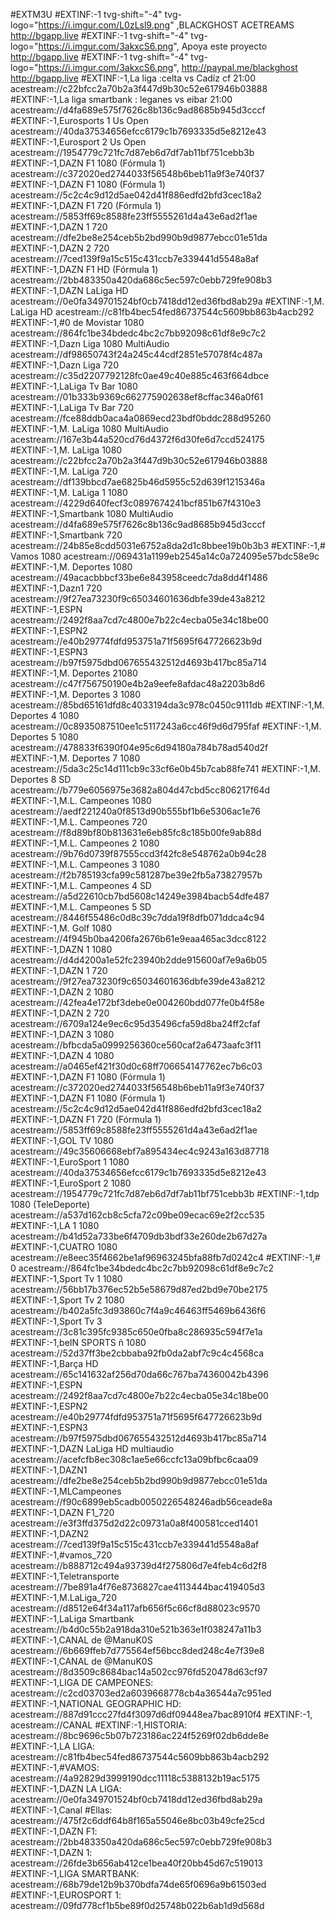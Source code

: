 #EXTM3U 
#EXTINF:-1 tvg-shift="-4" tvg-logo="https://i.imgur.com/L0zLsl9.png" ,BLACKGHOST ACETREAMS http://bgapp.live #EXTINF:-1 tvg-shift="-4" tvg-logo="https://i.imgur.com/3akxcS6.png", Apoya este proyecto http://bgapp.live #EXTINF:-1 tvg-shift="-4" tvg-logo="https://i.imgur.com/3akxcS6.png", http://paypal.me/blackghost http://bgapp.live 
#EXTINF:-1,La liga :celta vs Cadíz cf 21:00 acestream://c22bfcc2a70b2a3f447d9b30c52e617946b03888 
#EXTINF:-1,La liga smartbank : leganes vs eibar 21:00 acestream://d4fa689e575f7626c8b136c9ad8685b945d3cccf 
#EXTINF:-1,Eurosports 1 Us Open acestream://40da37534656efcc6179c1b7693335d5e8212e43 
#EXTINF:-1,Eurosport 2 Us Open acestream://1954779c721fc7d87eb6d7df7ab11bf751cebb3b 
#EXTINF:-1,DAZN F1 1080 (Fórmula 1) acestream://c372020ed2744033f56548b6beb11a9f3e740f37 
#EXTINF:-1,DAZN F1 1080 (Fórmula 1) acestream://5c2c4c9d12d5ae042d41f886edfd2bfd3cec18a2 
#EXTINF:-1,DAZN F1 720 (Fórmula 1) acestream://5853ff69c8588fe23ff5555261d4a43e6ad2f1ae 
#EXTINF:-1,DAZN 1 720 acestream://dfe2be8e254ceb5b2bd990b9d9877ebcc01e51da 
#EXTINF:-1,DAZN 2 720 acestream://7ced139f9a15c515c431ccb7e339441d5548a8af 
#EXTINF:-1,DAZN F1 HD (Fórmula 1) acestream://2bb483350a420da686c5ec597c0ebb729fe908b3 
#EXTINF:-1,DAZN LaLiga HD acestream://0e0fa349701524bf0cb7418dd12ed36fbd8ab29a 
#EXTINF:-1,M. LaLiga HD acestream://c81fb4bec54fed86737544c5609bb863b4acb292 
#EXTINF:-1,#0 de Movistar 1080 acestream://864fc1be34bdedc4bc2c7bb92098c61df8e9c7c2 
#EXTINF:-1,Dazn Liga 1080 MultiAudio acestream://df98650743f24a245c44cdf2851e57078f4c487a 
#EXTINF:-1,Dazn Liga 720 acestream://c35d2207792128fc0ae49c40e885c463f664dbce 
#EXTINF:-1,LaLiga Tv Bar 1080 acestream://01b333b9369c662775902638ef8cffac346a0f61 
#EXTINF:-1,LaLiga Tv Bar 720 acestream://fce88ddb0aca4a0869ecd23bdf0bddc288d95260 
#EXTINF:-1,M. LaLiga 1080 MultiAudio acestream://167e3b44a520cd76d4372f6d30fe6d7ccd524175 
#EXTINF:-1,M. LaLiga 1080 acestream://c22bfcc2a70b2a3f447d9b30c52e617946b03888 
#EXTINF:-1,M. LaLiga 720 acestream://df139bbcd7ae6825b46d5955c52d639f1215346a 
#EXTINF:-1,M. LaLiga 1 1080 acestream://4229d640fecf3c0897674241bcf851b67f4310e3 
#EXTINF:-1,Smartbank 1080 MultiAudio acestream://d4fa689e575f7626c8b136c9ad8685b945d3cccf 
#EXTINF:-1,Smartbank 720 acestream://24b85e8cdd5031e6752a8da2d1c8bbee19b0b3b3 
#EXTINF:-1,# Vamos 1080 acestream://069431a1199eb2545a14c0a724095e57bdc58e9c 
#EXTINF:-1,M. Deportes 1080 acestream://49acacbbbcf33be6e843958ceedc7da8dd4f1486 
#EXTINF:-1,Dazn1 720 acestream://9f27ea73230f9c65034601636dbfe39de43a8212 
#EXTINF:-1,ESPN acestream://2492f8aa7cd7c4800e7b22c4ecba05e34c18be00 
#EXTINF:-1,ESPN2 acestream://e40b29774fdfd953751a71f5695f647726623b9d 
#EXTINF:-1,ESPN3 acestream://b97f5975dbd067655432512d4693b417bc85a714 
#EXTINF:-1,M. Deportes 21080 acestream://c47f756750190e4b2a9eefe8afdac48a2203b8d6 
#EXTINF:-1,M. Deportes 3 1080 acestream://85bd65161dfd8c4033194da3c978c0450c9111db 
#EXTINF:-1,M. Deportes 4 1080 acestream://0c8935087510ee1c5117243a6cc46f9d6d795faf 
#EXTINF:-1,M. Deportes 5 1080 acestream://478833f6390f04e95c6d94180a784b78ad540d2f 
#EXTINF:-1,M. Deportes 7 1080 acestream://5da3c25c14d111cb9c33cf6e0b45b7cab88fe741 
#EXTINF:-1,M. Deportes 8 SD acestream://b779e6056975e3682a804d47cbd5cc806217f64d 
#EXTINF:-1,M.L. Campeones 1080 acestream://aedf221240a0f8513d90b555bf1b6e5306ac1e76 
#EXTINF:-1,M.L. Campeones 720 acestream://f8d89bf80b813631e6eb85fc8c185b00fe9ab88d 
#EXTINF:-1,M.L. Campeones 2 1080 acestream://9b76d0739f87555ccd3f42fc8e548762a0b94c28 
#EXTINF:-1,M.L. Campeones 3 1080 acestream://f2b785193cfa99c581287be39e2fb5a73827957b 
#EXTINF:-1,M.L. Campeones 4 SD acestream://a5d22610cb7bd5608c14249e3984bacb54dfe487 
#EXTINF:-1,M.L. Campeones 5 SD acestream://8446f55486c0d8c39c7dda19f8dfb071ddca4c94 
#EXTINF:-1,M. Golf 1080 acestream://4f945b0ba4206fa2676b61e9eaa465ac3dcc8122 
#EXTINF:-1,DAZN 1 1080 acestream://d4d4200a1e52fc23940b2dde915600af7e9a6b05 
#EXTINF:-1,DAZN 1 720 acestream://9f27ea73230f9c65034601636dbfe39de43a8212 
#EXTINF:-1,DAZN 2 1080 acestream://42fea4e172bf3debe0e004260bdd077fe0b4f58e 
#EXTINF:-1,DAZN 2 720 acestream://6709a124e9ec6c95d35496cfa59d8ba24ff2cfaf 
#EXTINF:-1,DAZN 3 1080 acestream://bfbcda5a0999256360ce560caf2a6473aafc3f11 
#EXTINF:-1,DAZN 4 1080 acestream://a0465ef421f30d0c68ff706654147762ec7b6c03 
#EXTINF:-1,DAZN F1 1080 (Fórmula 1) acestream://c372020ed2744033f56548b6beb11a9f3e740f37 
#EXTINF:-1,DAZN F1 1080 (Fórmula 1) acestream://5c2c4c9d12d5ae042d41f886edfd2bfd3cec18a2 
#EXTINF:-1,DAZN F1 720 (Fórmula 1) acestream://5853ff69c8588fe23ff5555261d4a43e6ad2f1ae
#EXTINF:-1,GOL TV 1080 acestream://49c35606668ebf7a895434ec4c9243a163d87718 
#EXTINF:-1,EuroSport 1 1080 acestream://40da37534656efcc6179c1b7693335d5e8212e43 
#EXTINF:-1,EuroSport 2 1080 acestream://1954779c721fc7d87eb6d7df7ab11bf751cebb3b 
#EXTINF:-1,tdp 1080 (TeleDeporte) acestream://a537d162cb8c5cfa72c09be09ecac69e2f2cc535 
#EXTINF:-1,LA 1 1080 acestream://b41d52a733be6f4709db3bdf33e260de2b67d27a 
#EXTINF:-1,CUATRO 1080 acestream://e8eec35f4662be1af96963245bfa88fb7d0242c4 
#EXTINF:-1,# 0 acestream://864fc1be34bdedc4bc2c7bb92098c61df8e9c7c2 
#EXTINF:-1,Sport Tv 1 1080 acestream://56bb17b376ec52b5e58679d87ed2bd9e70be2175 
#EXTINF:-1,Sport Tv 2 1080 acestream://b402a5fc3d93860c7f4a9c46463ff5469b6436f6 
#EXTINF:-1,Sport Tv 3 acestream://3c81c395fc9385c650e0fba8c286935c594f7e1a 
#EXTINF:-1,beIN SPORTS ñ 1080 acestream://52d37ff3be2cbbaba92fb0da2abf7c9c4c4568ca 
#EXTINF:-1,Barça HD acestream://65c141632af256d70da66c767ba74360042b4396 
#EXTINF:-1,ESPN acestream://2492f8aa7cd7c4800e7b22c4ecba05e34c18be00 
#EXTINF:-1,ESPN2 acestream://e40b29774fdfd953751a71f5695f647726623b9d 
#EXTINF:-1,ESPN3 acestream://b97f5975dbd067655432512d4693b417bc85a714 
#EXTINF:-1,DAZN LaLiga HD multiaudio acestream://acefcfb8ec308c1ae5e66ccfc13a09bfbc6caa09 
#EXTINF:-1,DAZN1 acestream://dfe2be8e254ceb5b2bd990b9d9877ebcc01e51da 
#EXTINF:-1,MLCampeones acestream://f90c6899eb5cadb0050226548246adb56ceade8a 
#EXTINF:-1,DAZN F1_720 acestream://e3f3ffd375d2d22c09731a0a8f400581cced1401 
#EXTINF:-1,DAZN2 acestream://7ced139f9a15c515c431ccb7e339441d5548a8af 
#EXTINF:-1,#vamos_720 acestream://b888712c494a93739d4f275806d7e4feb4c6d2f8 
#EXTINF:-1,Teletransporte acestream://7be891a4f76e8736827cae4113444bac419405d3 
#EXTINF:-1,M.LaLiga_720 acestream://d8512e64f34a117afb656f5c66cf8d88023c9570
#EXTINF:-1,LaLiga Smartbank acestream://b4d0c55b2a918da310e521b363e1f038247a11b3 
#EXTINF:-1,CANAL de @ManuK0S acestream://6b669ffeb7d775564ef56bcc8ded248c4e7f39e8 
#EXTINF:-1,CANAL de @ManuK0S acestream://8d3509c8684bac14a502cc976fd520478d63cf97 
#EXTINF:-1,LIGA DE CAMPEONES: acestream://c2cd03703ed2a6039668778cb4a36544a7c951ed 
#EXTINF:-1,NATIONAL GEOGRAPHIC HD: acestream://887d91ccc27fd4f3097d6df09448ea7bac8910f4 
#EXTINF:-1, acestream://CANAL #EXTINF:-1,HISTORIA: acestream://8bc9696c5b07b723186ac224f5269f02db6dde8e 
#EXTINF:-1,LA LIGA: acestream://c81fb4bec54fed86737544c5609bb863b4acb292
#EXTINF:-1,#VAMOS: acestream://4a92829d3999190dcc11118c5388132b19ac5175 
#EXTINF:-1,DAZN LA LIGA: acestream://0e0fa349701524bf0cb7418dd12ed36fbd8ab29a
#EXTINF:-1,Canal #Ellas: acestream://475f2c6ddf64b8f165a55046e8bc03b49cfe25cd
#EXTINF:-1,DAZN F1: acestream://2bb483350a420da686c5ec597c0ebb729fe908b3 
#EXTINF:-1,DAZN 1: acestream://26fde3b656ab412ce1bea40f20bb45d67c519013
#EXTINF:-1,LIGA SMARTBANK: acestream://68b79de12b9b370bdfa74de65f0696a9b61503ed 
#EXTINF:-1,EUROSPORT 1: acestream://09fd778cf1b5be89f0d25748b022b6ab1d9d568d
